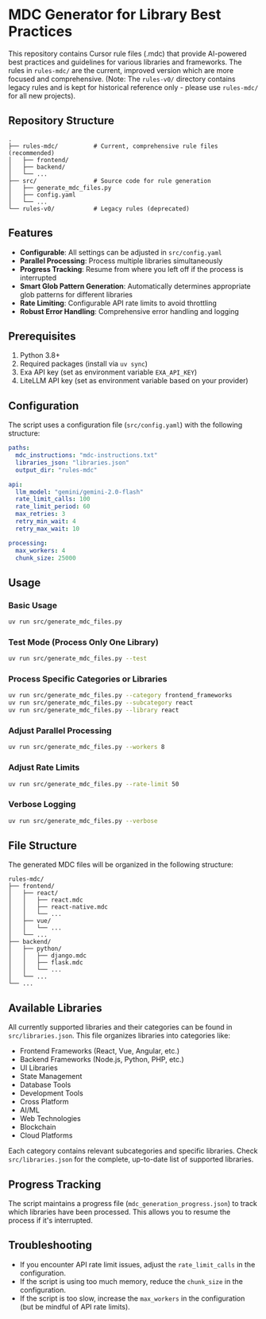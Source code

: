 # MDC Generator for Library Best Practices

This repository contains Cursor rule files (.mdc) that provide AI-powered best practices and guidelines for various libraries and frameworks. The rules in `rules-mdc/` are the current, improved version which are more focused and comprehensive. (Note: The `rules-v0/` directory contains legacy rules and is kept for historical reference only - please use `rules-mdc/` for all new projects).

## Repository Structure

```
.
├── rules-mdc/          # Current, comprehensive rule files (recommended)
│   ├── frontend/
│   ├── backend/
│   └── ...
├── src/                # Source code for rule generation
│   ├── generate_mdc_files.py
│   ├── config.yaml
│   └── ...
└── rules-v0/           # Legacy rules (deprecated)
```

## Features

- **Configurable**: All settings can be adjusted in `src/config.yaml`
- **Parallel Processing**: Process multiple libraries simultaneously
- **Progress Tracking**: Resume from where you left off if the process is interrupted
- **Smart Glob Pattern Generation**: Automatically determines appropriate glob patterns for different libraries
- **Rate Limiting**: Configurable API rate limits to avoid throttling
- **Robust Error Handling**: Comprehensive error handling and logging

## Prerequisites

1. Python 3.8+
2. Required packages (install via `uv sync`)
3. Exa API key (set as environment variable `EXA_API_KEY`)
4. LiteLLM API key (set as environment variable based on your provider)

## Configuration

The script uses a configuration file (`src/config.yaml`) with the following structure:

```yaml
paths:
  mdc_instructions: "mdc-instructions.txt"
  libraries_json: "libraries.json"
  output_dir: "rules-mdc"

api:
  llm_model: "gemini/gemini-2.0-flash"
  rate_limit_calls: 100
  rate_limit_period: 60
  max_retries: 3
  retry_min_wait: 4
  retry_max_wait: 10

processing:
  max_workers: 4
  chunk_size: 25000
```

## Usage

### Basic Usage

```bash
uv run src/generate_mdc_files.py
```

### Test Mode (Process Only One Library)

```bash
uv run src/generate_mdc_files.py --test
```

### Process Specific Categories or Libraries

```bash
uv run src/generate_mdc_files.py --category frontend_frameworks
uv run src/generate_mdc_files.py --subcategory react
uv run src/generate_mdc_files.py --library react
```

### Adjust Parallel Processing

```bash
uv run src/generate_mdc_files.py --workers 8
```

### Adjust Rate Limits

```bash
uv run src/generate_mdc_files.py --rate-limit 50
```

### Verbose Logging

```bash
uv run src/generate_mdc_files.py --verbose
```

## File Structure

The generated MDC files will be organized in the following structure:

```
rules-mdc/
├── frontend/
│   ├── react/
│   │   ├── react.mdc
│   │   ├── react-native.mdc
│   │   └── ...
│   ├── vue/
│   │   └── ...
│   └── ...
├── backend/
│   ├── python/
│   │   ├── django.mdc
│   │   ├── flask.mdc
│   │   └── ...
│   └── ...
└── ...
```

## Available Libraries

All currently supported libraries and their categories can be found in `src/libraries.json`. This file organizes libraries into categories like:
- Frontend Frameworks (React, Vue, Angular, etc.)
- Backend Frameworks (Node.js, Python, PHP, etc.)
- UI Libraries
- State Management
- Database Tools
- Development Tools
- Cross Platform
- AI/ML
- Web Technologies
- Blockchain
- Cloud Platforms

Each category contains relevant subcategories and specific libraries. Check `src/libraries.json` for the complete, up-to-date list of supported libraries.

## Progress Tracking

The script maintains a progress file (`mdc_generation_progress.json`) to track which libraries have been processed. This allows you to resume the process if it's interrupted.

## Troubleshooting

- If you encounter API rate limit issues, adjust the `rate_limit_calls` in the configuration.
- If the script is using too much memory, reduce the `chunk_size` in the configuration.
- If the script is too slow, increase the `max_workers` in the configuration (but be mindful of API rate limits).